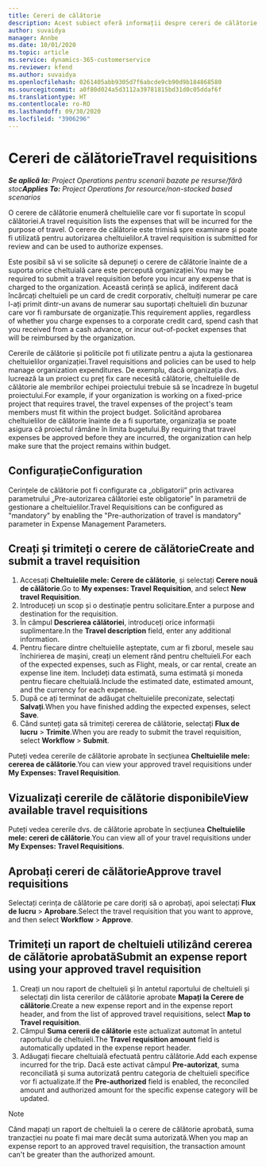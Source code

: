 ```yaml
---
title: Cereri de călătorie
description: Acest subiect oferă informații despre cereri de călătorie.
author: suvaidya
manager: Annbe
ms.date: 10/01/2020
ms.topic: article
ms.service: dynamics-365-customerservice
ms.reviewer: kfend
ms.author: suvaidya
ms.openlocfilehash: 0261405abb9305d7f6abcde9cb90d9b184868580
ms.sourcegitcommit: a0f80d024a5d3112a39781815bd31d0c05ddaf6f
ms.translationtype: HT
ms.contentlocale: ro-RO
ms.lasthandoff: 09/30/2020
ms.locfileid: "3906296"
---
```

# <a name="travel-requisitions"></a><span data-ttu-id="4f712-103">Cereri de călătorie</span><span class="sxs-lookup"><span data-stu-id="4f712-103">Travel requisitions</span></span>

<span data-ttu-id="4f712-104">_**Se aplică la:** Project Operations pentru scenarii bazate pe resurse/fără stoc_</span><span class="sxs-lookup"><span data-stu-id="4f712-104">_**Applies To:** Project Operations for resource/non-stocked based scenarios_</span></span>

<span data-ttu-id="4f712-105">O cerere de călătorie enumeră cheltuielile care vor fi suportate în scopul călătoriei.</span><span class="sxs-lookup"><span data-stu-id="4f712-105">A travel requisition lists the expenses that will be incurred for the purpose of travel.</span></span> <span data-ttu-id="4f712-106">O cerere de călătorie este trimisă spre examinare și poate fi utilizată pentru autorizarea cheltuielilor.</span><span class="sxs-lookup"><span data-stu-id="4f712-106">A travel requisition is submitted for review and can be used to authorize expenses.</span></span>

<span data-ttu-id="4f712-107">Este posibil să vi se solicite să depuneți o cerere de călătorie înainte de a suporta orice cheltuială care este percepută organizației.</span><span class="sxs-lookup"><span data-stu-id="4f712-107">You may be required to submit a travel requisition before you incur any expense that is charged to the organization.</span></span> <span data-ttu-id="4f712-108">Această cerință se aplică, indiferent dacă încărcați cheltuieli pe un card de credit corporativ, cheltuiți numerar pe care l-ați primit dintr-un avans de numerar sau suportați cheltuieli din buzunar care vor fi rambursate de organizație.</span><span class="sxs-lookup"><span data-stu-id="4f712-108">This requirement applies, regardless of whether you charge expenses to a corporate credit card, spend cash that you received from a cash advance, or incur out-of-pocket expenses that will be reimbursed by the organization.</span></span>

<span data-ttu-id="4f712-109">Cererile de călătorie și politicile pot fi utilizate pentru a ajuta la gestionarea cheltuielilor organizației.</span><span class="sxs-lookup"><span data-stu-id="4f712-109">Travel requisitions and policies can be used to help manage organization expenditures.</span></span> <span data-ttu-id="4f712-110">De exemplu, dacă organizația dvs. lucrează la un proiect cu preț fix care necesită călătorie, cheltuielile de călătorie ale membrilor echipei proiectului trebuie să se încadreze în bugetul proiectului.</span><span class="sxs-lookup"><span data-stu-id="4f712-110">For example, if your organization is working on a fixed-price project that requires travel, the travel expenses of the project's team members must fit within the project budget.</span></span> <span data-ttu-id="4f712-111">Solicitând aprobarea cheltuielilor de călătorie înainte de a fi suportate, organizația se poate asigura că proiectul rămâne în limita bugetului.</span><span class="sxs-lookup"><span data-stu-id="4f712-111">By requiring that travel expenses be approved before they are incurred, the organization can help make sure that the project remains within budget.</span></span>

## <a name="configuration"></a><span data-ttu-id="4f712-112">Configurație</span><span class="sxs-lookup"><span data-stu-id="4f712-112">Configuration</span></span> 

<span data-ttu-id="4f712-113">Cerințele de călătorie pot fi configurate ca „obligatorii” prin activarea parametrului „Pre-autorizarea călătoriei este obligatorie” în parametrii de gestionare a cheltuielilor.</span><span class="sxs-lookup"><span data-stu-id="4f712-113">Travel Requisitions can be configured as "mandatory" by enabling the "Pre-authorization of travel is mandatory" parameter in Expense Management Parameters.</span></span> 

## <a name="create-and-submit-a-travel-requisition"></a><span data-ttu-id="4f712-114">Creați și trimiteți o cerere de călătorie</span><span class="sxs-lookup"><span data-stu-id="4f712-114">Create and submit a travel requisition</span></span>

1. <span data-ttu-id="4f712-115">Accesați **Cheltuielile mele: Cerere de călătorie**, și selectați **Cerere nouă de călătorie**.</span><span class="sxs-lookup"><span data-stu-id="4f712-115">Go to **My expenses: Travel Requisition**, and select **New travel Requisition**.</span></span>
2. <span data-ttu-id="4f712-116">Introduceți un scop și o destinație pentru solicitare.</span><span class="sxs-lookup"><span data-stu-id="4f712-116">Enter a purpose and destination for the requisition.</span></span>
3. <span data-ttu-id="4f712-117">În câmpul  **Descrierea călătoriei**, introduceți orice informații suplimentare.</span><span class="sxs-lookup"><span data-stu-id="4f712-117">In the  **Travel description** field, enter any additional information.</span></span> 
4. <span data-ttu-id="4f712-118">Pentru fiecare dintre cheltuielile așteptate, cum ar fi zborul, mesele sau închirierea de mașini, creați un element rând pentru cheltuieli.</span><span class="sxs-lookup"><span data-stu-id="4f712-118">For each of the expected expenses, such as Flight, meals, or car rental, create an expense line item.</span></span> <span data-ttu-id="4f712-119">Includeți data estimată, suma estimată și moneda pentru fiecare cheltuială.</span><span class="sxs-lookup"><span data-stu-id="4f712-119">Include the estimated date, estimated amount, and the currency for each expense.</span></span> 
5. <span data-ttu-id="4f712-120">După ce ați terminat de adăugat cheltuielile preconizate, selectați **Salvați**.</span><span class="sxs-lookup"><span data-stu-id="4f712-120">When you have finished adding the expected expenses, select **Save**.</span></span>
6. <span data-ttu-id="4f712-121">Când sunteți gata să trimiteți cererea de călătorie, selectați **Flux de lucru** > **Trimite**.</span><span class="sxs-lookup"><span data-stu-id="4f712-121">When you are ready to submit the travel requisition, select **Workflow** > **Submit**.</span></span>

<span data-ttu-id="4f712-122">Puteți vedea cererile de călătorie aprobate în secțiunea **Cheltuielile mele: cererea de călătorie**.</span><span class="sxs-lookup"><span data-stu-id="4f712-122">You can view your approved travel requisitions under **My Expenses: Travel Requisition**.</span></span> 

## <a name="view-available-travel-requisitions"></a><span data-ttu-id="4f712-123">Vizualizați cererile de călătorie disponibile</span><span class="sxs-lookup"><span data-stu-id="4f712-123">View available travel requisitions</span></span>

<span data-ttu-id="4f712-124">Puteți vedea cererile dvs. de călătorie aprobate în secțiunea **Cheltuielile mele: cereri de călătorie**.</span><span class="sxs-lookup"><span data-stu-id="4f712-124">You can view all of your travel requisitions under **My Expenses: Travel Requisitions**.</span></span>

## <a name="approve-travel-requisitions"></a><span data-ttu-id="4f712-125">Aprobați cereri de călătorie</span><span class="sxs-lookup"><span data-stu-id="4f712-125">Approve travel requisitions</span></span>

<span data-ttu-id="4f712-126">Selectați cerința de călătorie pe care doriți să o aprobați, apoi selectați **Flux de lucru** > **Aprobare**.</span><span class="sxs-lookup"><span data-stu-id="4f712-126">Select the travel requisition that you want to approve, and then select **Workflow** > **Approve**.</span></span>  

## <a name="submit-an-expense-report-using-your-approved-travel-requisition"></a><span data-ttu-id="4f712-127">Trimiteți un raport de cheltuieli utilizând cererea de călătorie aprobată</span><span class="sxs-lookup"><span data-stu-id="4f712-127">Submit an expense report using your approved travel requisition</span></span>

1. <span data-ttu-id="4f712-128">Creați un nou raport de cheltuieli și în antetul raportului de cheltuieli și selectați din lista cererilor de călătorie aprobate **Mapați la Cerere de călătorie**.</span><span class="sxs-lookup"><span data-stu-id="4f712-128">Create a new expense report and in the expense report header, and from the list of approved travel requisitions, select **Map to Travel requisition**.</span></span>
2. <span data-ttu-id="4f712-129">Câmpul **Suma cererii de călătorie** este actualizat automat în antetul raportului de cheltuieli.</span><span class="sxs-lookup"><span data-stu-id="4f712-129">The **Travel requisition amount** field is automatically updated in the expense report header.</span></span>
3. <span data-ttu-id="4f712-130">Adăugați fiecare cheltuială efectuată pentru călătorie.</span><span class="sxs-lookup"><span data-stu-id="4f712-130">Add each expense incurred for the trip.</span></span> <span data-ttu-id="4f712-131">Dacă este activat câmpul **Pre-autorizat**, suma reconciliată și suma autorizată pentru categoria de cheltuieli specifice vor fi actualizate.</span><span class="sxs-lookup"><span data-stu-id="4f712-131">If the **Pre-authorized** field is enabled, the reconciled amount and authorized amount for the specific expense category will be updated.</span></span>

> [!NOTE]
> <span data-ttu-id="4f712-132">Când mapați un raport de cheltuieli la o cerere de călătorie aprobată, suma tranzacției nu poate fi mai mare decât suma autorizată.</span><span class="sxs-lookup"><span data-stu-id="4f712-132">When you map an expense report to an approved travel requisition, the transaction amount can't be greater than the authorized amount.</span></span> 
